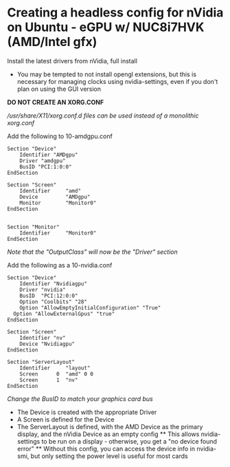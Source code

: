 # Creating a headless config for nVidia on Ubuntu - eGPU w/ NUC8i7HVK (AMD/Intel gfx)

Install the latest drivers from nVidia, full install
* You may be tempted to not install opengl extensions, but this is necessary for managing clocks using nvidia-settings, even if you don't plan on using the GUI version

**DO NOT CREATE AN XORG.CONF**

*/usr/share/X11/xorg.conf.d files can be used instead of a monolithic xorg.conf*

Add the following to 10-amdgpu.conf

```
Section "Device"
	Identifier "AMDgpu"
	Driver "amdgpu"
	BusID "PCI:1:0:0"
EndSection

Section "Screen"
    Identifier     "amd"
    Device         "AMDgpu"
    Monitor        "Monitor0"
EndSection


Section "Monitor"
    Identifier     "Monitor0"
EndSection
```

*Note that the "OutputClass" will now be the "Driver" section*

Add the following as a 10-nvidia.conf
```
Section "Device"
	Identifier "Nvidiagpu"
	Driver "nvidia"
	BusID  "PCI:12:0:0"	
	Option "Coolbits" "28"
	Option "AllowEmptyInitialConfiguration" "True"
  Option "AllowExternalGpus" "true"
EndSection

Section "Screen"
    Identifier "nv"
    Device "Nvidiagpu"
EndSection

Section "ServerLayout"
    Identifier     "layout"
    Screen      0  "amd" 0 0
    Screen      1  "nv"
EndSection
```

*Change the BusID to match your graphics card bus*
* The Device is created with the appropriate Driver
* A Screen is defined for the Device
* The ServerLayout is defined, with the AMD Device as the primary display, and the nVidia Device as an empty config
** This allows nvidia-settings to be run on a display - otherwise, you get a "no device found error"
** Without this config, you can access the device info in nvidia-smi, but only setting the power level is useful for most cards
